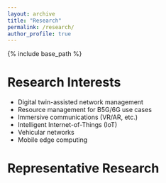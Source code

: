 ```yaml
---
layout: archive
title: "Research"
permalink: /research/
author_profile: true
---
```

{% include base_path %}

Research Interests
==========
* Digital twin-assisted network management
* Resource management for B5G/6G use cases
* Immersive communications (VR/AR, etc.)
* Intelligent Internet-of-Things (IoT)
* Vehicular networks
* Mobile edge computing

Representative Research
==========

  
